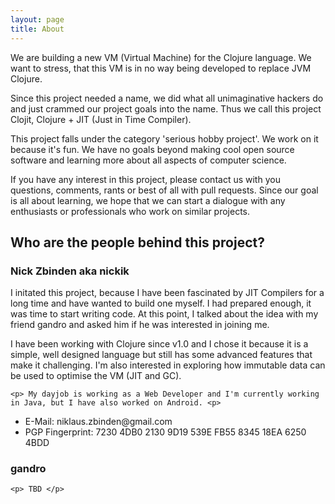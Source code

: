 ```yaml
---
layout: page
title: About
---
```


<p class="message">

<p>
  We are building a new VM (Virtual Machine) for the Clojure language. We want to stress, that this VM is in no way being developed to replace JVM Clojure.
</p>

<p>
  Since this project needed a name, we did what all unimaginative hackers do and just crammed our project goals into the name. Thus we call this project Clojit, Clojure + JIT (Just in Time Compiler).
</p>

<p>
  This project falls under the category 'serious hobby project'. We work on it because it's fun. We have no goals beyond making cool open source software and learning more about all aspects of computer science.
</p>
<p>
  If you have any interest in this project, please contact us with you questions, comments, rants or best of all with pull requests. Since our goal is all about learning, we hope that we can start a dialogue with any enthusiasts or professionals who work on similar projects.
</p>


<h2>Who are the people behind this project? </h2>

<p>
  <h3> Nick Zbinden aka nickik </h3>

  <p> I initated this project, because I have been fascinated by JIT Compilers for a long time and have wanted to build one myself. I had prepared enough, it was time to start writing code. At this point, I talked about the idea with my friend gandro and asked him if he was interested in joining me.
    </p>

  <p>
  I have been working with Clojure since v1.0 and I chose it because it is a simple, well designed language but still has some advanced features that make it challenging. I'm also interested in exploring how immutable data can be used to optimise the VM (JIT and GC). <p>

    <p> My dayjob is working as a Web Developer and I'm currently working in Java, but I have also worked on Android. <p>

  <ul>
    <li> E-Mail: niklaus.zbinden@gmail.com </li>
    <li> PGP Fingerprint: 7230 4DB0 2130 9D19 539E FB55 8345 18EA 6250 4BDD </li>
  </ul>


</p>


<p>
    <h3> gandro </h3>


    <p> TBD </p>

</p>

